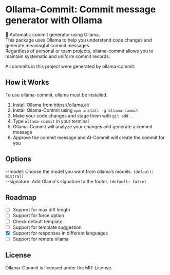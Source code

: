 # **Ollama-Commit: Commit message generator with Ollama**

🚀 Automatic commit generator using Ollama.  
This package uses Ollama to help you understand code changes and generate meaningful commit messages.  
Regardless of personal or team projects, ollama-commit allows you to maintain systematic and uniform commit records.

All commits in this project were generated by ollama-commit.

## How it Works

To use ollama-commit, ollama must be installed.

1. Install Ollama from <https://ollama.ai/>  
2. Install Ollama-Commit using `npm install -g ollama-commit`
3. Make your code changes and stage them with `git add .`
4. Type `ollama-commit` in your terminal
5. Ollama-Commit will analyze your changes and generate a commit message
6. Approve the commit message and AI-Commit will create the commit for you

## Options

--model: Choose the model you want from ollama’s models. `(default: mistral)`  
--signature: Add Olama's signature to the footer. `(default: false)`  

## Roadmap

- [ ] Support for max diff length
- [ ] Support for force option
- [ ] Check default template
- [ ] Support for template suggestion
- [x] Support for responses in different languages
- [ ] Support for remote ollama

## License

Ollama-Commit is licensed under the MIT License.
